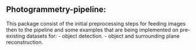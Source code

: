 ## Photogrammetry-pipeline:

This package consist of the initial preprocessing steps for feeding images then to the pipeline and some examples that are being implemented on pre-existing datasets for:
    - object detection.
    - object and surrounding plane reconstruction.

